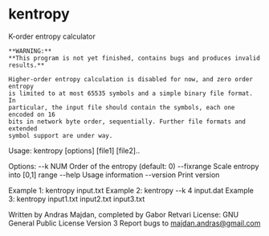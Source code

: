 kentropy
========

K-order entropy calculator
```
**WARNING:**
**This program is not yet finished, contains bugs and produces invalid results.**

Higher-order entropy calculation is disabled for now, and zero order entropy
is limited to at most 65535 symbols and a simple binary file format.  In
particular, the input file should contain the symbols, each one encoded on 16
bits in network byte order, sequentially. Further file formats and extended
symbol support are under way.

```
Usage: kentropy [options] [file1] [file2]..

Options:
--k NUM    Order of the entropy (default: 0)
--fixrange Scale entropy into [0,1] range
--help     Usage information
--version  Print version

Example 1: kentropy input.txt
Example 2: kentropy --k 4 input.dat
Example 3: kentropy input1.txt input2.txt input3.txt

Written by Andras Majdan, completed by Gabor Retvari
License: GNU General Public License Version 3
Report bugs to <majdan.andras@gmail.com>
